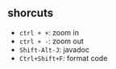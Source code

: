 ## shorcuts
- `ctrl + +`: zoom in
- `ctrl + -`: zoom out
- `Shift-Alt-J`: javadoc
- `Ctrl+Shift+F`: format code